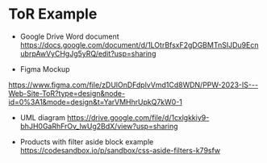 # ToR Example

- Google Drive Word document
https://docs.google.com/document/d/1LOtrBfsxF2gDGBMTnSIJDu9EcnubrpAwVyCHgJg5yRQ/edit?usp=sharing

- Figma Mockup

https://www.figma.com/file/zDUlOnDFdplvVmd1Cd8WDN/PPW-2023-IS---Web-Site-ToR?type=design&node-id=0%3A1&mode=design&t=YarVMHhrUpkQ7kW0-1


- UML diagram
https://drive.google.com/file/d/1cxlgkkiy9-bhJH0GaRhFrOv_lwUg2BdX/view?usp=sharing


- Products with filter aside block example
  https://codesandbox.io/p/sandbox/css-aside-filters-k79sfw

